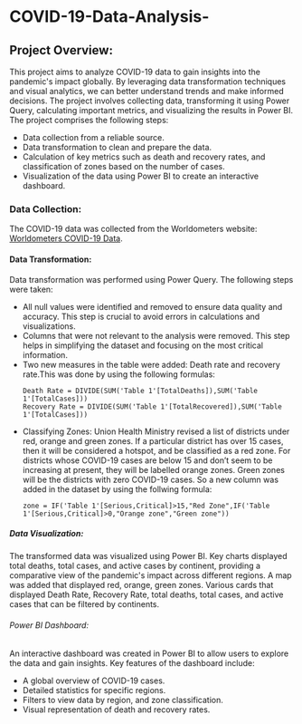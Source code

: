 # COVID-19-Data-Analysis-
## Project Overview:
This project aims to analyze COVID-19 data to gain insights into the pandemic's impact globally. By leveraging data transformation techniques and visual analytics, we can better understand trends and make informed decisions. The project involves collecting data, transforming it using Power Query, calculating important metrics, and visualizing the results in Power BI. The project comprises the following steps:
* Data collection from a reliable source.
* Data transformation to clean and prepare the data.
* Calculation of key metrics such as death and recovery rates, and classification of zones based on the number of cases.
* Visualization of the data using Power BI to create an interactive dashboard.
### Data Collection:
The COVID-19 data was collected from the Worldometers website:
[Worldometers COVID-19 Data](https://www.worldometers.info/coronavirus/#google_vignette).
#### Data Transformation:
Data transformation was performed using Power Query. The following steps were taken:
* All null values were identified and removed to ensure data quality and accuracy. This step is crucial to avoid errors in calculations and visualizations.
* Columns that were not relevant to the analysis were removed. This step helps in simplifying the dataset and focusing on the most critical information.
* Two new measures in the table were added: Death rate and recovery rate.This was done by using the following formulas:
  ```dax
  Death Rate = DIVIDE(SUM('Table 1'[TotalDeaths]),SUM('Table 1'[TotalCases]))
  Recovery Rate = DIVIDE(SUM('Table 1'[TotalRecovered]),SUM('Table 1'[TotalCases]))
  ```
* Classifying Zones:
  Union Health Ministry revised a list of districts under red, orange and green zones. If a particular district has over 15 cases, then it will be considered a hotspot, and be classified as a red zone. For districts whose COVID-19 cases are below 15 and don’t seem to be increasing at present, they will be labelled orange zones. Green zones will be the districts with zero COVID-19 cases.
  So a new column was added in the dataset by using the follwing formula:
  ```dax
  zone = IF('Table 1'[Serious,Critical]>15,"Red Zone",IF('Table 1'[Serious,Critical]>0,"Orange zone","Green zone"))
  ```
##### Data Visualization:
The transformed data was visualized using Power BI. Key charts displayed total deaths, total cases, and active cases by continent, providing a comparative view of the pandemic's impact across different regions. A map was added that displayed red, orange, green zones. Various cards that displayed Death Rate, Recovery Rate, total deaths, total cases, and active cases that can be filtered by continents.

###### Power BI Dashboard:
An interactive dashboard was created in Power BI to allow users to explore the data and gain insights. Key features of the dashboard include:
* A global overview of COVID-19 cases.
* Detailed statistics for specific regions.
* Filters to view data by region, and zone classification.
* Visual representation of death and recovery rates.

  
